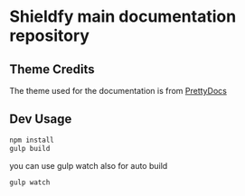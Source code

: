 # Shieldfy main documentation repository

## Theme Credits
The theme used for the documentation is from [PrettyDocs](https://github.com/xriley/PrettyDocs-Theme)

## Dev Usage

```bash
npm install
gulp build
```
you can use gulp watch also for auto build

```bash
gulp watch
```
